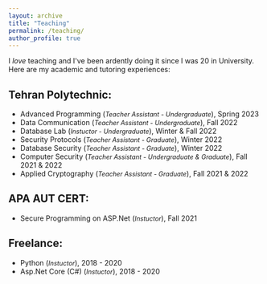 ```yaml
---
layout: archive
title: "Teaching"
permalink: /teaching/
author_profile: true
---
```



I *love* teaching and I've been ardently doing it since I was 20 in University. Here are my academic and tutoring experiences:


## Tehran Polytechnic: 
- Advanced Programming (<i style='font-size: 0.9em;'>Teacher Assistant - Undergraduate</i>), Spring 2023
- Data Communication (<i style='font-size: 0.9em;'>Teacher Assistant - Undergraduate</i>), Fall 2022
- Database Lab (<i style='font-size: 0.9em;'>Instuctor - Undergraduate</i>), Winter & Fall 2022
- Security Protocols (<i style='font-size: 0.9em;'>Teacher Assistant - Graduate</i>), Winter 2022
- Database Security (<i style='font-size: 0.9em;'>Teacher Assistant - Graduate</i>), Winter 2022
- Computer Security (<i style='font-size: 0.9em;'>Teacher Assistant - Undergraduate & Graduate</i>), Fall 2021 & 2022
- Applied Cryptography (<i style='font-size: 0.9em;'>Teacher Assistant - Graduate</i>), Fall 2021 & 2022


## APA AUT CERT:
- Secure Programming on ASP.Net (<i style='font-size: 0.9em;'>Instuctor</i>), Fall 2021

## Freelance:
- Python (<i style='font-size: 0.9em;'>Instuctor</i>), 2018 - 2020
- Asp.Net Core (C#) (<i style='font-size: 0.9em;'>Instuctor</i>), 2018 - 2020

